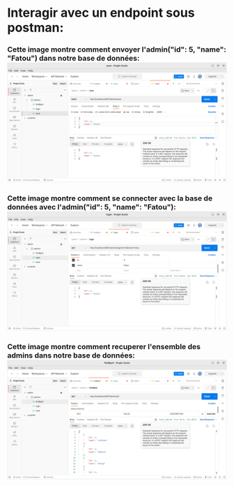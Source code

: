 # Interagir avec un endpoint sous postman:
### Cette image montre comment envoyer l'admin("id": 5, "name": "Fatou") dans notre base de données:![alt text](https://github.com/Pheonix64/admin/blob/4a0f26d3ec99c6ca9c8db8b8fb5bb52a43cf23f0/save.png?raw=true)
### Cette image montre comment se connecter avec la base de données avec l'admin("id": 5, "name": "Fatou"):![alt text](https://github.com/Pheonix64/admin/blob/30f1b2eab8c86803d21a7935b83b7d21cc7befdd/login.png?raw=true)
### Cette image montre comment recuperer l'ensemble des admins dans notre base de données: ![alt text](https://github.com/Pheonix64/admin/blob/08c0382c79a0a5dc7e443663c0ca07d19ce2b76f/findById.png?raw=true)

